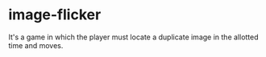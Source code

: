 # image-flicker
It's a game in which the player must locate a duplicate image in the allotted time and moves.
